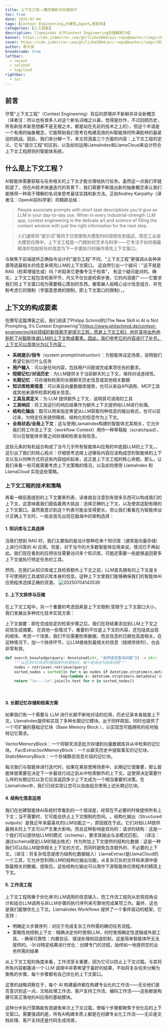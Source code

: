 ```yaml
---
title: 上下文工程——概念解析与实践技巧 
toc: true
date: 2025-07-04
tags: [Context Engineering,大模型,Agent,智能体]
categories: [人工智能]
description: llamaindex 关于Context Engineering的理解和介绍
banner: https://cdn.jsdmirror.com/gh/lizhe2004/pic-repo@master//imgs/20250704175325.png
cover: https://cdn.jsdmirror.com/gh/lizhe2004/pic-repo@master//imgs/20250704175325.png
author: 李大侠
breadcrumb: true
leftbar:
  - recent
  - related
  - tagcloud
rightbar:
  - toc
---
```

## 前言
尽管"上下文工程"（Context Engineering）背后的原理并不新鲜并非全新概念（译者注：所以也有很多人对这个新名词嗤之以鼻，觉得是炒作，不过回顾历史，所有新技术新思想都不是无根之木，都是站在先前的技术之上的），但这个术语是一个有用的抽象概念，它能帮助我们思考在构建高效的AI智能体时所满脸林的最紧迫的挑战。因此，我们来分解一下。本文将涵盖三个方面的内容：上下文工程的定义、它与"提示工程"的区别，以及如何运用LlamaIndex和LlamaCloud来设计符合上下文工程原则的智能体系统。

## ​​什么是上下文工程？​​
AI智能体需要获取与任务相关的上下文才能合理地执行任务。虽然这一点我们早就知道了，但在AI技术快速迭代的背景下，我们需要不断提出新的抽象概念来让我们能够用一种易于理解的名词来思考最佳实践和新方法。正如Andrey Karpathy（译者注：OpenAI前科学家）的精辟总结：


> People associate prompts with short task descriptions you'd give an LLM in your day-to-day use. When in every industrial-strength LLM app, context engineering is the delicate art and science of filling the context window with just the right information for the next step.

>人们通常将"提示词"等同于日常使用大模型时的简短任务描述，而在工业级大模型应用中，上下文工程是一门精妙的艺术与科学——它专注于如何用最精准的恰到好处的信息为下一步要执行的操作填充上下文窗口。


与聚焦于前端提供正确指令设计的"提示工程"不同，"上下文工程"更强调从各种来源筛选最相关的信息来填充LLM的上下文窗口。
这自然引出一个疑问："这不就是RAG（检索增强生成）吗？听起来它更像专注于检索"， 有这个疑问是对的。确实，上下文工程包含检索环节，丹又不仅仅是检索步骤，它的内涵更广——它要求我们将上下文窗口视为需要精心策划的东西，像策展人般精心设计信息组合，并充粉考虑它的限制（字面意思商的限制，即上下文窗口的限制），。

## ​​上下文的构成要素​​
在撰写这篇博客之前，我们阅读了Philipp Schmid的(The New Skill in AI is Not Prompting, It’s Context Engineering”)[https://www.philschmid.de/context-engineering]《AI领域的新技能不是提示工程，而是上下文工程》,他在其中出色地剖析了AI智能体或LLM的上下文构成要素，因此，我们参考它的内容进行了补充，上下文可以具体分为以下内容：

- **系统提示/指令**（system prompt/instruction）：为智能体设定场景，说明我们希望它执行什么任务
- **用户输入**：可以是任何内容，包括用户问题或完成某项任务的要求。
- **短期记忆/对话历史**：为LLM提供关于当前聊天的上下文，保持对话连续性。
- **长期记忆**：可存储和检索的长期聊天历史信息或其他相关数据
- **知识库检索信息**：可以来自向量数据库搜索，也可以来自API调用、MCP工具或其他来源所检索的相关信息。
- **工具及其定义**：为 LLM 提供额外上下文，说明其可调用的工具
- **工具响应**：将工具运行的响应结果作为额外上下文提供给LLM进行处理。
- **结构化输出**：既可以用来指定希望从LLM获取何种信息的输出格式，也可以反过来，为特定任务提供精炼、结构化的信息作为上下文。
- **全局状态/全局上下文**：这与使用LlamaIndex构建的智能体尤其相关，它允许我们将工作流上下文（workflow Context）用作一种草稿板（scratchpad），可以在智能体步骤之间存储和检索全局信息。

这些元素的有机组合构成了当今几乎所有智能体AI应用的中底层LLM的上下文。，这引出了我们的核心观点：​​仔细思考选择上述哪些内容应该构成您的智能体的上下文以及以何种方式将这些内容组织起来，这正是上下文工程的核心命题。​那么，让我们来看一些可能需要考虑上下文策略的情况，以及如何使用 LlamaIndex 和 LlamaCloud 实现这些策略。


### 上下文工程的技术和策略

再看一眼前面提到的上下文要素列表，读者就会注意到有很多东西可以构成我们的上下文，这意味着我们面临着两大挑战：选择正确的上下文，以及使其适配有限的上下文窗口。虽然我意识到这个列表可能会变得更长，但让我们看看在为智能体设计正确上下文时，一些会首先出现在脑海中的架构选择：

#### ​1. 知识库与工具选择​​
当我们想到 RAG 时，我们主要指的是设计那种在单个知识库（通常是向量存储）上进行问答的 AI 应用。但是，对于当今的大多数智能体应用来说，情况已不再如此。我们现在看到的应用往往需要访问多个知识库，可能还需要一些能够返回更多上下文或执行特定任务的工具。

然而，在我们从知识库或工具检索额外上下文之前，LLM首先拥有的上下文是关于可使用的工具或知识库本身的信息。这种上下文使我们能够确保我们的智能体AI应用程序选择正确的资源。
![20250704143539](https://cdn.jsdmirror.com/gh/lizhe2004/pic-repo@master/imgs/20250704143539.png)

#### ​2. 上下文排序与压缩​​
在上下文工程中，另一个重要的考虑因素是上下文限制.受限于上下文窗口大小，我们发展出多种优化技术实现方案：

上下文摘要：即在完成给定的检索步骤之后，我们在将结果添加到LLM上下文之前信生成摘要。
在其他一些情况下，重要的不仅是上下文的内容，还包括其出现的顺序。考虑一个场景，我们不仅需要检索数据，而且信息的日期也高度相关。在这种情况下，加一个排序环节，让LLM接收到最相关的信息（按顺序排列），也会非常有效。

```python
def search_knowledge(query: Annotated[str, "自然语言查询问题"]) -> str:  
    """从包含XYZ信息的数据库中检索知识，每个查询应为具体问题"""  
    nodes = retriever.retrieve(query)  
    sorted_nodes = sorted([n for n in nodes if datetime.strptime(n.metadata['date'], '%Y-%m-%d') > cutoff_date],  
                         key=lambda x: datetime.strptime(x.metadata['date'], '%Y-%m-%d'))  
    return "\n----\n".join([n.text for n in sorted_nodes])  
```
​
#### ​3. 长期记忆存储和检索方案​​
如果我们有一个需要与 LLM 进行长期不断地对话的应用，历史记录本身就是上下文。LlamaIndex提供和实现了多种长期记忆模块。出于同样原因，同时也提供了一个可扩展的基础记忆块（Base Memory Block ），以实现您可能拥有的任何独特记忆需求。

VectorMemoryBlock：一个将聊天消息批次存储到向量数据库并从中检索的记忆块。
FactExtractionMemoryBlock：一个从聊天历史中提取事实的记忆块。
StaticMemoryBlock：一个存储静态信息片段的记忆块。

每次我们与智能体进行迭代时，如果在某些使用场景中，长期记忆很重要，那么智能体就需要在决定下一步最佳行动之前从中检索额外的上下文。这使得决定需要什么样的长期记忆以及它应该返回多少上下文成为一个相当重要的决策。在LlamaIndex中，我们已经实现让您可以自由组合使用上述长期记忆块。

#### ​4. 结构化信息运用
我们在创建智能体AI系统时常看到的一个错误是，经常在不必要的时候提供所有上下文；当不需要时，它可能会挤占上下文限制的空间。
​
。​​结构化输出（Structured outputs）​​是我近年来最喜欢的LLM功能之一，原因就在于此。它们对给LLM提供最相关的上下文可以产生重大影响。而且这种影响是双向的：
​​请求的结构​​：这是一个我们可以提供给LLM的模式（schema），要求其输出与该模式匹配。 （译注：通过schema限定LLM的输出格式）
​​作为附加上下文提供的结构化数据​​：这是一种我们可以向LLM提供相关上下文的方式，而同时避免包含额外的、不必要的上下文。（译注：将复杂信息提炼为结构化数据输入）
​​LlamaExtract​​是LlamaCloud的一个工具，它允许您利用LLM的结构化输出功能，从复杂冗长的文件和来源中提取最相关的数据。提取后，这些结构化输出可以用作下游智能体应用程序的精简上下文。


#### 5. ​工作流工程​​
上下文工程侧重于优化单次LLM调用的信息输入，而工作流工程则从宏观视角设计和组合LLM调用与非LLM步骤的执行序列来可靠地完成某项工作。最终，这也是我们能够优化上下文。LlamaIndex Workflows 提供了一个事件驱动的框架，它支持：
- 明确定义步骤序列：对应于完成复杂工作所需的确切任务流程。
- ​​策略性地控制上下文​​：精确决定何时使用LLM，何时使用确定性逻辑或外部工具。
​- ​确保可靠性​​：内置验证、错误处理和回退机制，这是简单智能体所无法提供的。
​- ​针对特定结果进行优化​​：创建专门的流程，始终如一地提供您的业务所需的结果


从上下文工程的角度来看，工作流至关重要，因为它可以防止上下文过载。与其将所有内容都塞进一个 LLM 调用中并寄希望于最好的结果，不如将复杂任务分解为聚焦的步骤，每个步骤都有自己优化的上下文窗口。

这里的战略洞察在于，每个 AI 构建最终都在构建专业化的工作流——无论他们是否意识到这一点。文档处理工作流、客户支持工作流、编码工作流——这些都是构建可真正落地的AI应用的基础模块。

这种分步执行策略能有效避免单次上下文过载，使每个步骤都聚焦于优化后的上下文窗口。需要强调的是，所有AI构建本质上都是在创建专业化工作流——无论是文档处理、客户支持还是代码生成场景。

